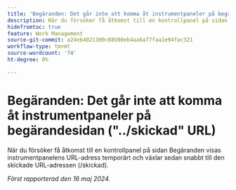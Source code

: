 ```yaml
---
title: 'Begäranden: Det går inte att komma åt instrumentpaneler på begärandesidan ("../skickad" URL)'
description: När du försöker få åtkomst till en kontrollpanel på sidan Begäranden visas instrumentpanelens URL-adress temporärt och växlar sedan snabbt till den skickade URL-adressen (/skickad).
hidefromtoc: true
feature: Work Management
source-git-commit: a24eb4021300c88b90eb4aa6a77faa1e94fac321
workflow-type: tm+mt
source-wordcount: '74'
ht-degree: 0%

---
```



# Begäranden: Det går inte att komma åt instrumentpaneler på begärandesidan (&quot;../skickad&quot; URL)

När du försöker få åtkomst till en kontrollpanel på sidan Begäranden visas instrumentpanelens URL-adress temporärt och växlar sedan snabbt till den skickade URL-adressen (/skickad).

_Först rapporterad den 16 maj 2024._



